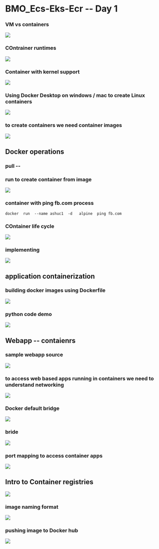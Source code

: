 # BMO_Ecs-Eks-Ecr -- Day 1

### VM vs containers 

<img src="vmc.png">

### COntrainer runtimes 

<img src="cre.png">

### Container with kernel support 

<img src="cre1.png">

### Using Docker Desktop on windows / mac to create Linux containers

<img src="lxc.png">

### to create containers we need container images 

<img src="img1.png">

## Docker operations 

### pull --

### run to create container from image 

<img src="cont1.png">

### container with ping fb.com process

```
docker  run  --name ashuc1  -d   alpine  ping fb.com 
```

### COntainer life cycle 

<img src="life.png">

### implementing 

<img src="imp.png">

## application containerization 

### building docker images using Dockerfile 

<img src="imgbuild.png">

### python code demo 

<img src="buildpy.png">

## Webapp -- contaienrs 

### sample webapp source 
<img src="webs.png">

### to access web based apps running in containers we need to understand networking 

<img src="net1.png">

### Docker default bridge

<img src="br1.png">

### bride 

<img src="br2.png">

### port mapping to access container apps 

<img src="portm.png">

## Intro to Container registries 

<img src="cr_reg.png">

### image naming format 

<img src="name.png">

### pushing image to Docker hub 

<img src="push.png">


